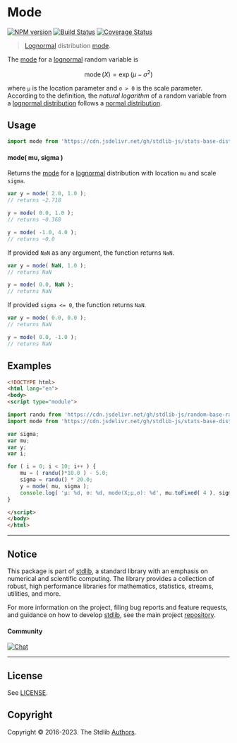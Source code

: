 <!--

@license Apache-2.0

Copyright (c) 2018 The Stdlib Authors.

Licensed under the Apache License, Version 2.0 (the "License");
you may not use this file except in compliance with the License.
You may obtain a copy of the License at

   http://www.apache.org/licenses/LICENSE-2.0

Unless required by applicable law or agreed to in writing, software
distributed under the License is distributed on an "AS IS" BASIS,
WITHOUT WARRANTIES OR CONDITIONS OF ANY KIND, either express or implied.
See the License for the specific language governing permissions and
limitations under the License.

-->

# Mode

[![NPM version][npm-image]][npm-url] [![Build Status][test-image]][test-url] [![Coverage Status][coverage-image]][coverage-url] <!-- [![dependencies][dependencies-image]][dependencies-url] -->

> [Lognormal][lognormal-distribution] distribution [mode][mode].

<!-- Section to include introductory text. Make sure to keep an empty line after the intro `section` element and another before the `/section` close. -->

<section class="intro">

The [mode][mode] for a [lognormal][lognormal-distribution] random variable is

<!-- <equation class="equation" label="eq:lognormal_mode" align="center" raw="\operatorname{mode}\left( X \right) = \exp({\mu -\sigma^{2}})" alt="Mode for a lognormal distribution."> -->

```math
\operatorname{mode}\left( X \right) = \exp({\mu -\sigma^{2}})
```

<!-- <div class="equation" align="center" data-raw-text="\operatorname{mode}\left( X \right) = \exp({\mu -\sigma^{2}})" data-equation="eq:lognormal_mode">
    <img src="https://cdn.jsdelivr.net/gh/stdlib-js/stdlib@51534079fef45e990850102147e8945fb023d1d0/lib/node_modules/@stdlib/stats/base/dists/lognormal/mode/docs/img/equation_lognormal_mode.svg" alt="Mode for a lognormal distribution.">
    <br>
</div> -->

<!-- </equation> -->

where `μ` is the location parameter and `σ > 0` is the scale parameter. According to the definition, the _natural logarithm_ of a random variable from a
[lognormal distribution][lognormal-distribution] follows a [normal distribution][normal-distribution].

</section>

<!-- /.intro -->

<!-- Package usage documentation. -->



<section class="usage">

## Usage

```javascript
import mode from 'https://cdn.jsdelivr.net/gh/stdlib-js/stats-base-dists-lognormal-mode@esm/index.mjs';
```

#### mode( mu, sigma )

Returns the [mode][mode] for a [lognormal][lognormal-distribution] distribution with location `mu` and scale `sigma`.

```javascript
var y = mode( 2.0, 1.0 );
// returns ~2.718

y = mode( 0.0, 1.0 );
// returns ~0.368

y = mode( -1.0, 4.0 );
// returns ~0.0
```

If provided `NaN` as any argument, the function returns `NaN`.

```javascript
var y = mode( NaN, 1.0 );
// returns NaN

y = mode( 0.0, NaN );
// returns NaN
```

If provided `sigma <= 0`, the function returns `NaN`.

```javascript
var y = mode( 0.0, 0.0 );
// returns NaN

y = mode( 0.0, -1.0 );
// returns NaN
```

</section>

<!-- /.usage -->

<!-- Package usage notes. Make sure to keep an empty line after the `section` element and another before the `/section` close. -->

<section class="notes">

</section>

<!-- /.notes -->

<!-- Package usage examples. -->

<section class="examples">

## Examples

<!-- eslint no-undef: "error" -->

```html
<!DOCTYPE html>
<html lang="en">
<body>
<script type="module">

import randu from 'https://cdn.jsdelivr.net/gh/stdlib-js/random-base-randu@esm/index.mjs';
import mode from 'https://cdn.jsdelivr.net/gh/stdlib-js/stats-base-dists-lognormal-mode@esm/index.mjs';

var sigma;
var mu;
var y;
var i;

for ( i = 0; i < 10; i++ ) {
    mu = ( randu()*10.0 ) - 5.0;
    sigma = randu() * 20.0;
    y = mode( mu, sigma );
    console.log( 'µ: %d, σ: %d, mode(X;µ,σ): %d', mu.toFixed( 4 ), sigma.toFixed( 4 ), y.toFixed( 4 ) );
}

</script>
</body>
</html>
```

</section>

<!-- /.examples -->

<!-- Section to include cited references. If references are included, add a horizontal rule *before* the section. Make sure to keep an empty line after the `section` element and another before the `/section` close. -->

<section class="references">

</section>

<!-- /.references -->

<!-- Section for related `stdlib` packages. Do not manually edit this section, as it is automatically populated. -->

<section class="related">

</section>

<!-- /.related -->

<!-- Section for all links. Make sure to keep an empty line after the `section` element and another before the `/section` close. -->


<section class="main-repo" >

* * *

## Notice

This package is part of [stdlib][stdlib], a standard library with an emphasis on numerical and scientific computing. The library provides a collection of robust, high performance libraries for mathematics, statistics, streams, utilities, and more.

For more information on the project, filing bug reports and feature requests, and guidance on how to develop [stdlib][stdlib], see the main project [repository][stdlib].

#### Community

[![Chat][chat-image]][chat-url]

---

## License

See [LICENSE][stdlib-license].


## Copyright

Copyright &copy; 2016-2023. The Stdlib [Authors][stdlib-authors].

</section>

<!-- /.stdlib -->

<!-- Section for all links. Make sure to keep an empty line after the `section` element and another before the `/section` close. -->

<section class="links">

[npm-image]: http://img.shields.io/npm/v/@stdlib/stats-base-dists-lognormal-mode.svg
[npm-url]: https://npmjs.org/package/@stdlib/stats-base-dists-lognormal-mode

[test-image]: https://github.com/stdlib-js/stats-base-dists-lognormal-mode/actions/workflows/test.yml/badge.svg?branch=main
[test-url]: https://github.com/stdlib-js/stats-base-dists-lognormal-mode/actions/workflows/test.yml?query=branch:main

[coverage-image]: https://img.shields.io/codecov/c/github/stdlib-js/stats-base-dists-lognormal-mode/main.svg
[coverage-url]: https://codecov.io/github/stdlib-js/stats-base-dists-lognormal-mode?branch=main

<!--

[dependencies-image]: https://img.shields.io/david/stdlib-js/stats-base-dists-lognormal-mode.svg
[dependencies-url]: https://david-dm.org/stdlib-js/stats-base-dists-lognormal-mode/main

-->

[chat-image]: https://img.shields.io/gitter/room/stdlib-js/stdlib.svg
[chat-url]: https://app.gitter.im/#/room/#stdlib-js_stdlib:gitter.im

[stdlib]: https://github.com/stdlib-js/stdlib

[stdlib-authors]: https://github.com/stdlib-js/stdlib/graphs/contributors

[umd]: https://github.com/umdjs/umd
[es-module]: https://developer.mozilla.org/en-US/docs/Web/JavaScript/Guide/Modules

[deno-url]: https://github.com/stdlib-js/stats-base-dists-lognormal-mode/tree/deno
[umd-url]: https://github.com/stdlib-js/stats-base-dists-lognormal-mode/tree/umd
[esm-url]: https://github.com/stdlib-js/stats-base-dists-lognormal-mode/tree/esm
[branches-url]: https://github.com/stdlib-js/stats-base-dists-lognormal-mode/blob/main/branches.md

[stdlib-license]: https://raw.githubusercontent.com/stdlib-js/stats-base-dists-lognormal-mode/main/LICENSE

[lognormal-distribution]: https://en.wikipedia.org/wiki/Log-normal_distribution

[mode]: https://en.wikipedia.org/wiki/Mode_%28statistics%29

[normal-distribution]: https://en.wikipedia.org/wiki/Normal_distribution

</section>

<!-- /.links -->
